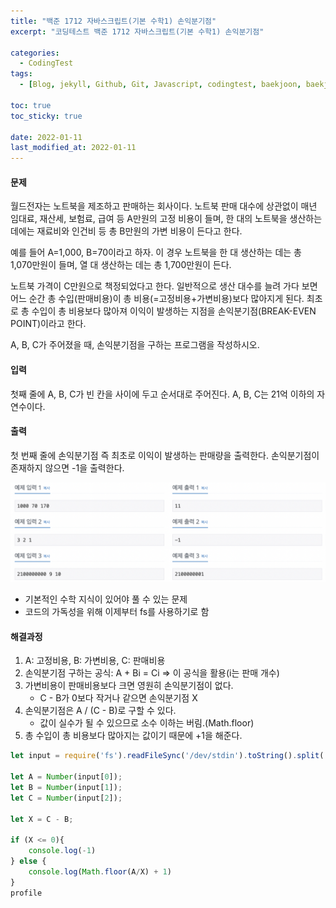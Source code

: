 ```yaml
---
title: "백준 1712 자바스크립트(기본 수학1) 손익분기점"
excerpt: "코딩테스트 백준 1712 자바스크립트(기본 수학1) 손익분기점"

categories:
  - CodingTest
tags:
  - [Blog, jekyll, Github, Git, Javascript, codingtest, baekjoon, baekjoon 1712, Node.js, 백준, 노드, 코딩테스트, 백준 1712 자바스크립트, 백준 1712 javascript ]

toc: true
toc_sticky: true
 
date: 2022-01-11
last_modified_at: 2022-01-11
---
```

#### 문제
월드전자는 노트북을 제조하고 판매하는 회사이다. 노트북 판매 대수에 상관없이 매년 임대료, 재산세, 보험료, 급여 등 A만원의 고정 비용이 들며, 한 대의 노트북을 생산하는 데에는 재료비와 인건비 등 총 B만원의 가변 비용이 든다고 한다.

예를 들어 A=1,000, B=70이라고 하자. 이 경우 노트북을 한 대 생산하는 데는 총 1,070만원이 들며, 열 대 생산하는 데는 총 1,700만원이 든다.

노트북 가격이 C만원으로 책정되었다고 한다. 일반적으로 생산 대수를 늘려 가다 보면 어느 순간 총 수입(판매비용)이 총 비용(=고정비용+가변비용)보다 많아지게 된다. 최초로 총 수입이 총 비용보다 많아져 이익이 발생하는 지점을 손익분기점(BREAK-EVEN POINT)이라고 한다.

A, B, C가 주어졌을 때, 손익분기점을 구하는 프로그램을 작성하시오.

#### 입력
첫째 줄에 A, B, C가 빈 칸을 사이에 두고 순서대로 주어진다. A, B, C는 21억 이하의 자연수이다.

#### 출력
첫 번째 줄에 손익분기점 즉 최초로 이익이 발생하는 판매량을 출력한다. 손익분기점이 존재하지 않으면 -1을 출력한다.

![1712](/assets/images/1712.png)

* 기본적인 수학 지식이 있어야 풀 수 있는 문제
* 코드의 가독성을 위해 이제부터 fs를 사용하기로 함

#### 해결과정
1. A: 고정비용, B: 가변비용, C: 판매비용
2. 손익분기점 구하는 공식: A + Bi = Ci => 이 공식을 활용(i는 판매 개수)
3. 가변비용이 판매비용보다 크면 영원히 손익분기점이 없다.
   * C - B가 0보다 작거나 같으면 손익분기점 X
4. 손익분기점은 A / (C - B)로 구할 수 있다.
   * 값이 실수가 될 수 있으므로 소수 이하는 버림.(Math.floor)
5. 총 수입이 총 비용보다 많아지는 값이기 때문에 +1을 해준다.

```javascript
let input = require('fs').readFileSync('/dev/stdin').toString().split(' ');

let A = Number(input[0]);
let B = Number(input[1]);
let C = Number(input[2]);

let X = C - B;

if (X <= 0){
    console.log(-1)
} else {
    console.log(Math.floor(A/X) + 1)
}
profile
```